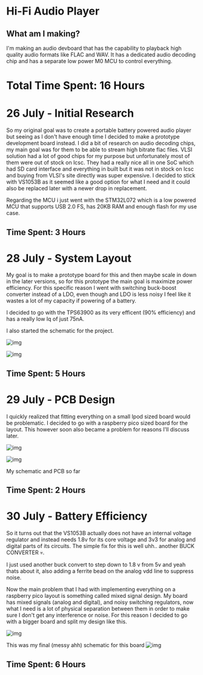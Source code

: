 # Hi-Fi Audio Player

## What am I making?
I'm making an audio devboard that has the capability to playback high quality audio formats like FLAC and WAV. It has a dedicated audio decoding chip and has a separate low power M0 MCU to control everything.

# Total Time Spent: 16 Hours

# 26 July - Initial Research

So my original goal was to create a portable battery powered audio player but seeing as I don't have enough time I decided to make a prototype development board instead.
I did a bit of research on audio decoding chips, my main goal was for them to be able to stream high bitrate flac files. 
VLSI solution had a lot of good chips for my purpose but unfortunately most of them were out of stock on lcsc. They had a really nice all in one SoC which had SD card interface and everything in built but it was not in stock on lcsc and buying from VLSI's site directly was super expensive.
I decided to stick with VS1053B as it seemed like a good option for what I need and it could also be replaced later with a newer drop in replacement.

Regarding the MCU i just went with the STM32L072 which is a low powered MCU that supports USB 2.0 FS, has 20KB RAM and enough flash for my use case.

## Time Spent: 3 Hours

# 28 July - System Layout

My goal is to make a prototype board for this and then maybe scale in down in the later versions, so for this prototype the main goal is maximize power efficiency. 
For this specific reason I went with switching buck-boost converter instead of a LDO, even though and LDO is less noisy I feel like it wastes a lot of my capacity if powering of a battery.

I decided to go with the TPS63900 as its very efficent (90% efficiency) and has a really low Iq of just 75nA.

I also started the schematic for the project.

![img](https://hc-cdn.hel1.your-objectstorage.com/s/v3/c4ba2df711e81e636ae78556154f4a8a98f5077c_20250731_210844.jpg)

![img](https://hc-cdn.hel1.your-objectstorage.com/s/v3/6032fe583b139caa401920e12a1c57cc72d7a399_image.png)

## Time Spent: 5 Hours

# 29 July - PCB Design

I quickly realized that fitting everything on a small Ipod sized board would be problematic.
I decided to go with a raspberry pico sized board for the layout. This however soon also became a problem for reasons I'll discuss later.


![img](https://hc-cdn.hel1.your-objectstorage.com/s/v3/c512baa8132ba258b6b58868bd7aeee14d886fac_image.png)

![img](https://hc-cdn.hel1.your-objectstorage.com/s/v3/6032fe583b139caa401920e12a1c57cc72d7a399_image.png)

My schematic and PCB so far


## Time Spent: 2 Hours
# 30 July - Battery Efficiency

So it turns out that the VS1053B actually does not have an internal voltage regulator and instead needs 1.8v for its core voltage and 3v3 for analog and digital parts of its circuits. 
The simple fix for this is well uhh.. another BUCK CONVERTER :skull:.

I just used another buck convert to step down to 1.8 v from 5v and yeah thats about it, also adding a ferrite bead on the analog vdd line to suppress noise.


Now the main problem that I had with implementing everything on a raspberry pico layout is something called mixed signal design. My board has mixed signals (analog and digital), and noisy switching regulators, now what I need is a lot of physical separation between them in order to make sure I don't get any interference or noise. For this reason I decided to go with a bigger board and split my design like this.


![img](https://hc-cdn.hel1.your-objectstorage.com/s/v3/777803a7ec96305a983a82e83baa9eb9c37f3a76_image.png)


This was my final (messy ahh) schematic for this board
![img](https://hc-cdn.hel1.your-objectstorage.com/s/v3/6e9070ff9d3d123bf703e327c656b994ccb89c9d_image.png)


## Time Spent: 6 Hours